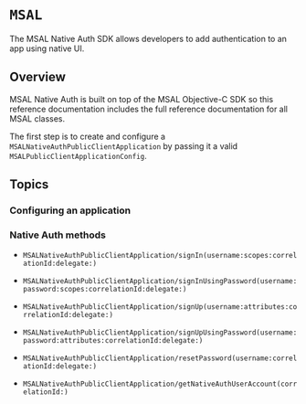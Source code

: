 # ``MSAL``

The MSAL Native Auth SDK allows developers to add authentication to an app using native UI.

## Overview

MSAL Native Auth is built on top of the MSAL Objective-C SDK so this reference documentation includes the full reference documentation for all MSAL classes.

The first step is to create and configure a ``MSALNativeAuthPublicClientApplication`` by passing it a valid ``MSALPublicClientApplicationConfig``.


## Topics

### Configuring an application

### Native Auth methods
- ``MSALNativeAuthPublicClientApplication/signIn(username:scopes:correlationId:delegate:)``
- ``MSALNativeAuthPublicClientApplication/signInUsingPassword(username:password:scopes:correlationId:delegate:)``

- ``MSALNativeAuthPublicClientApplication/signUp(username:attributes:correlationId:delegate:)``
- ``MSALNativeAuthPublicClientApplication/signUpUsingPassword(username:password:attributes:correlationId:delegate:)``

- ``MSALNativeAuthPublicClientApplication/resetPassword(username:correlationId:delegate:)``

- ``MSALNativeAuthPublicClientApplication/getNativeAuthUserAccount(correlationId:)``


